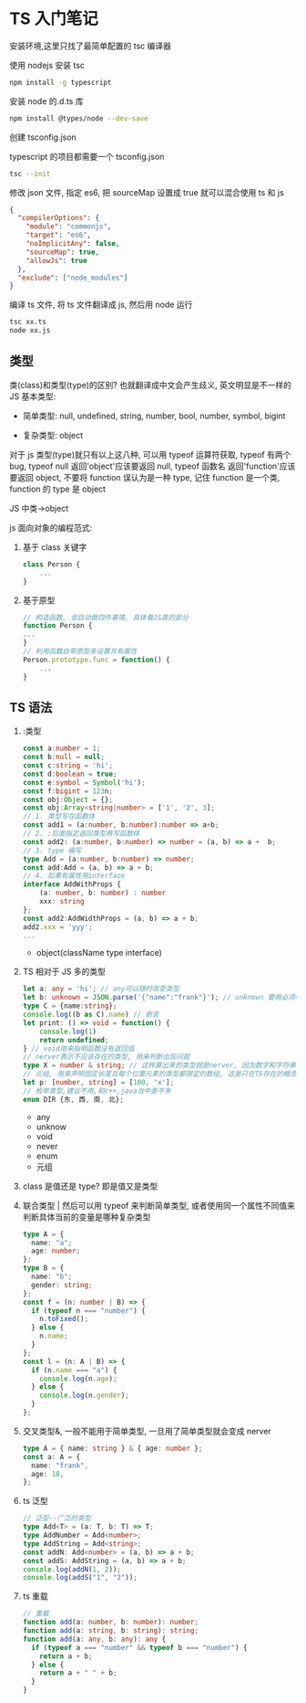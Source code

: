 # TS 入门笔记

安装环境,这里只找了最简单配置的 tsc 编译器

使用 nodejs 安装 tsc

```bash
npm install -g typescript
```

安装 node 的.d.ts 库

```bash
npm install @types/node --dev-save
```

创建 tsconfig.json

typescript 的项目都需要一个 tsconfig.json

```bash
tsc --init
```

修改 json 文件, 指定 es6, 把 sourceMap 设置成 true 就可以混合使用 ts 和 js

```json
{
  "compilerOptions": {
    "module": "commonjs",
    "target": "es6",
    "noImplicitAny": false,
    "sourceMap": true,
    "allowJs": true
  },
  "exclude": ["node_modules"]
}
```

编译 ts 文件, 将 ts 文件翻译成 js, 然后用 node 运行

```bash
tsc xx.ts
node xx.js
```

## 类型

类(class)和类型(type)的区别?
也就翻译成中文会产生歧义, 英文明显是不一样的
JS 基本类型:

- 简单类型: null, undefined, string, number, bool, number, symbol, bigint

- 复杂类型: object

对于 js 类型(type)就只有以上这八种, 可以用 typeof 运算符获取, typeof 有两个 bug, typeof null 返回'object'应该要返回 null, typeof 函数名 返回'function'应该要返回 object, 不要将 function 误认为是一种 type, 记住 function 是一个类, function 的 type 是 object

JS 中类->object

js 面向对象的编程范式:

1. 基于 class 关键字

   ```JavaScript
   class Person {
       ...
   }
   ```

2. 基于原型

   ```JavaScript
   // 构造函数, 会自动做四件事情, 具体看JS类的部分
   function Person {
   ...
   }
   // 利用函数自带原型来设置共有属性
   Person.prototype.func = function() {
       ...
   }
   ```

## TS 语法

1. :类型

   ```TypeScript
   const a:number = 1;
   const b:null = null;
   const c:string = 'hi';
   const d:boolean = true;
   const e:symbol = Symbol('hi');
   const f:bigint = 123n;
   const obj:Object = {};
   const obj:Array<string|number> = ['1', '2', 3];
   // 1. 类型写在函数体
   const add1 = (a:number, b:number):number => a+b;
   // 2. :后面指定返回类型再写函数体
   const add2: (a:number, b:number) => number = (a, b) => a +  b;
   // 3. type 编写
   type Add = (a:number, b:number) => number;
   const add:Add = (a, b) => a + b;
   // 4. 如果有属性用interface
   interface AddWithProps {
       (a: number, b: number) : number
       xxx: string
   };
   const add2:AddWidthProps = (a, b) => a + b;
   add2.xxx = 'yyy';
   ...
   ```

   - object(className type interface)

2. TS 相对于 JS 多的类型

   ```TypeScript
   let a: any = 'hi'; // any可以随时改变类型
   let b: unknown = JSON.parse('{"name":"frank"}'); // unknown 要用必须明确是什么东西, unknown是现在不知道, any可以随意变
   type C = {name:string};
   console.log((b as C).name) // 断言
   let print: () => void = function() {
       console.log(1)
       return undefined;
   } // void用来指明函数没有返回值
   // nerver表示不应该存在的类型, 用来判断出现问题
   type X = number & string; // 这样算出来的类型就是nerver, 因为数字和字符串没有交集
   // 元组, 用来声明固定长度且每个位置元素的类型都限定的数组, 这是只在TS存在的概念, 绕过TS在JS中这还是个数组
   let p: [number, string] = [100, 'x'];
   // 枚举类型,建议不用,和c++,java当中差不多
   enum DIR {东, 西, 南, 北};
   ```

   - any
   - unknow
   - void
   - never
   - enum
   - 元组

3. class 是值还是 type? 即是值又是类型

4. 联合类型 | 然后可以用 typeof 来判断简单类型, 或者使用同一个属性不同值来判断具体当前的变量是哪种复杂类型

   ```typescript
   type A = {
     name: "a";
     age: number;
   };
   type B = {
     name: "b";
     gender: string;
   };
   const f = (n: number | B) => {
     if (typeof n === "number") {
       n.toFixed();
     } else {
       n.name;
     }
   };
   const l = (n: A | B) => {
     if (n.name === "a") {
       console.log(n.age);
     } else {
       console.log(n.gender);
     }
   };
   ```

5. 交叉类型&, 一般不能用于简单类型, 一旦用了简单类型就会变成 nerver

   ```typescript
   type A = { name: string } & { age: number };
   const a: A = {
     name: "frank",
     age: 18,
   };
   ```

6. ts 泛型

   ```typescript
   // 泛型--广泛的类型
   type Add<T> = (a: T, b: T) => T;
   type AddNumber = Add<number>;
   type AddString = Add<string>;
   const addN: Add<number> = (a, b) => a + b;
   const addS: AddString = (a, b) => a + b;
   console.log(addN(1, 2));
   console.log(addS("1", "2"));
   ```

7. ts 重载

   ```typescript
   // 重载
   function add(a: number, b: number): number;
   function add(a: string, b: string): string;
   function add(a: any, b: any): any {
     if (typeof a === "number" && typeof b === "number") {
       return a + b;
     } else {
       return a + " " + b;
     }
   }
   ```
